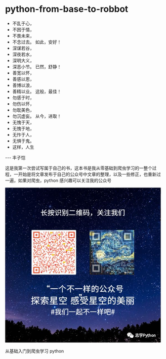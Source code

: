 # python-from-base-to-robbot

- 不乱于心，
- 不困于情，
- 不畏未来，
- 不念过去。 如此，安好！
- 深谋若谷，
- 深夜若水，
- 深明大义，
- 深恶小节。 已然，舒静！
- 善宽以怀，
- 善感以恩，
- 善博以浪，
- 善精以业。 这般，最佳！
- 勿感于时，
- 勿伤以怀，
- 勿耽美色，
- 勿沉虚妄。 从今，进取！
- 无愧于天，
- 无愧于地，
- 无怍于人，
- 无惧于鬼。
- 这样，人生

--- 丰子恺

这是我第一次尝试写属于自己的书，这本书是我从零基础到爬虫学习的一整个过程，一开始是将文章发布于自己的公众号中文章的整理，以及一些修正，也重新过一遍，如果对爬虫，python 感兴趣可以关注我的公众号

![](./imgs/python-coder.png)


从基础入门到爬虫学习 python
